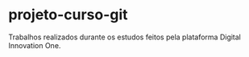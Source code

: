 # projeto-curso-git
Trabalhos realizados durante os estudos feitos pela plataforma Digital Innovation One.
